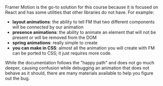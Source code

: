 Framer Motion is the go-to solution for this course because it is focused on React and has some utilities that other libraries do not have. For example:
- **layout animations**: the ability to tell FM that two different components will be *connected* by our animation
- **presence animations**: the ability to animate an element that will not be present or will be removed from the DOM
- **spring animations**: really simple to create
- **you can make in CSS**: almost all the animation you will create with FM can be ported to CSS; it just requires more code.

While the documentation follows the "happy path" and does not go much deeper, causing confusion while debugging an animation that does not behave as it should, there are many materials available to help you figure out the bug. 
